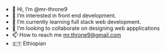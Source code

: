 - 👋 Hi, I’m @mr-throne9
- 👀 I’m interested in front end development.
- 🌱 I’m currently learning full stack web development.
- 💞️ I’m looking to collaborate on designing web appplications
- 📫 How to reach me mr.throne9@gmail.com
- 🇪🇹  Ethiopian
<!---
mr-throne9/mr-throne9 is a ✨ special ✨ repository because its `README.md` (this file) appears on your GitHub profile.
You can click the Preview link to take a look at your changes.
--->
